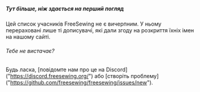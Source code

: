 ---
---

<Note>

##### Тут більше, ніж здається на перший погляд

Цей список учасників FreeSewing не є вичерпним.
У ньому перераховані лише ті дописувачі, які дали згоду на розкриття їхніх імен на нашому сайті.

###### Тебе не вистачає?

Будь ласка, [повідомте нам про це на Discord] ("https://discord.freesewing.org/") або
[створіть проблему] ("https://github.com/freesewing/freesewing/issues/new").

</Note>

